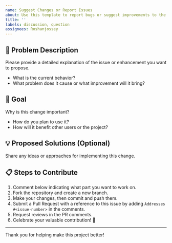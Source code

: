 ```yaml
---
name: Suggest Changes or Report Issues
about: Use this template to report bugs or suggest improvements to the project.
title: ''
labels: discussion, question
assignees: Roshanjossey
---
```


<!--
Thank you for contributing to the First Contributions project!
Before submitting, please ensure you've read the project design guidelines here: 
https://github.com/firstcontributions/first-contributions/issues/35892

If you have any questions or need clarification, feel free to comment in the linked issue.
-->

## 🐞 Problem Description
Please provide a detailed explanation of the issue or enhancement you want to propose.
- What is the current behavior?
- What problem does it cause or what improvement will it bring?

## 🎯 Goal
Why is this change important?
- How do you plan to use it?
- How will it benefit other users or the project?

## 💡 Proposed Solutions (Optional)
Share any ideas or approaches for implementing this change.

## 📋 Steps to Contribute
1. Comment below indicating what part you want to work on.
2. Fork the repository and create a new branch.
3. Make your changes, then commit and push them.
4. Submit a Pull Request with a reference to this issue by adding `Addresses #<issue-number>` in the comments.
5. Request reviews in the PR comments.
6. Celebrate your valuable contribution! 🎉

---

Thank you for helping make this project better!
